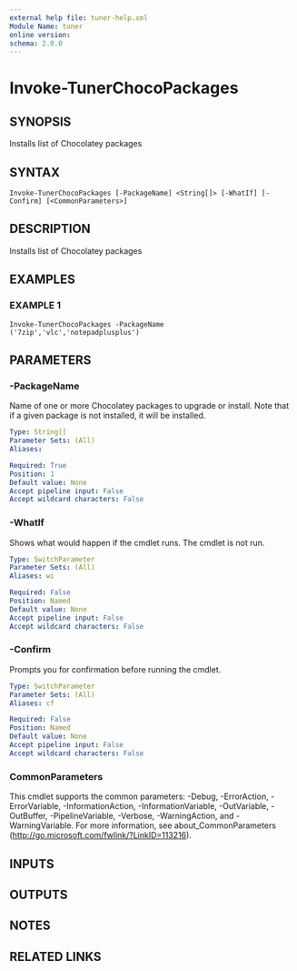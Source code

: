 ```yaml
---
external help file: tuner-help.xml
Module Name: tuner
online version:
schema: 2.0.0
---
```


# Invoke-TunerChocoPackages

## SYNOPSIS
Installs list of Chocolatey packages

## SYNTAX

```
Invoke-TunerChocoPackages [-PackageName] <String[]> [-WhatIf] [-Confirm] [<CommonParameters>]
```

## DESCRIPTION
Installs list of Chocolatey packages

## EXAMPLES

### EXAMPLE 1
```
Invoke-TunerChocoPackages -PackageName ('7zip','vlc','notepadplusplus')
```

## PARAMETERS

### -PackageName
Name of one or more Chocolatey packages to upgrade or install.
Note that if a given package is not installed, it will be installed.

```yaml
Type: String[]
Parameter Sets: (All)
Aliases:

Required: True
Position: 1
Default value: None
Accept pipeline input: False
Accept wildcard characters: False
```

### -WhatIf
Shows what would happen if the cmdlet runs.
The cmdlet is not run.

```yaml
Type: SwitchParameter
Parameter Sets: (All)
Aliases: wi

Required: False
Position: Named
Default value: None
Accept pipeline input: False
Accept wildcard characters: False
```

### -Confirm
Prompts you for confirmation before running the cmdlet.

```yaml
Type: SwitchParameter
Parameter Sets: (All)
Aliases: cf

Required: False
Position: Named
Default value: None
Accept pipeline input: False
Accept wildcard characters: False
```

### CommonParameters
This cmdlet supports the common parameters: -Debug, -ErrorAction, -ErrorVariable, -InformationAction, -InformationVariable, -OutVariable, -OutBuffer, -PipelineVariable, -Verbose, -WarningAction, and -WarningVariable.
For more information, see about_CommonParameters (http://go.microsoft.com/fwlink/?LinkID=113216).

## INPUTS

## OUTPUTS

## NOTES

## RELATED LINKS
